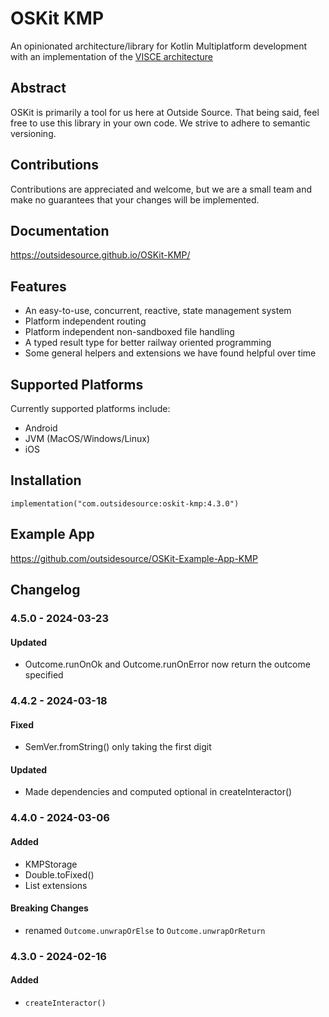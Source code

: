 # OSKit KMP
An opinionated architecture/library for Kotlin Multiplatform development with an implementation of the [VISCE architecture](https://ryanmitchener.notion.site/VISCE-va-s-Architecture-d0878313b4154d2999bf3bf36cb072ff)

## Abstract
OSKit is primarily a tool for us here at Outside Source. That being said, feel free to use this library in your own code. 
We strive to adhere to semantic versioning.

## Contributions
Contributions are appreciated and welcome, but we are a small team and make no guarantees that your changes will be
implemented.

## Documentation
<https://outsidesource.github.io/OSKit-KMP/>

## Features
* An easy-to-use, concurrent, reactive, state management system
* Platform independent routing
* Platform independent non-sandboxed file handling
* A typed result type for better railway oriented programming
* Some general helpers and extensions we have found helpful over time

## Supported Platforms
Currently supported platforms include:
* Android
* JVM (MacOS/Windows/Linux)
* iOS

## Installation
```
implementation("com.outsidesource:oskit-kmp:4.3.0")
```

## Example App
<https://github.com/outsidesource/OSKit-Example-App-KMP>

## Changelog

### 4.5.0 - 2024-03-23
#### Updated
* Outcome.runOnOk and Outcome.runOnError now return the outcome specified 

### 4.4.2 - 2024-03-18
#### Fixed
* SemVer.fromString() only taking the first digit
#### Updated
* Made dependencies and computed optional in createInteractor()

### 4.4.0 - 2024-03-06
#### Added
* KMPStorage
* Double.toFixed()
* List extensions
#### Breaking Changes
* renamed `Outcome.unwrapOrElse` to `Outcome.unwrapOrReturn` 

### 4.3.0 - 2024-02-16
#### Added
* `createInteractor()`